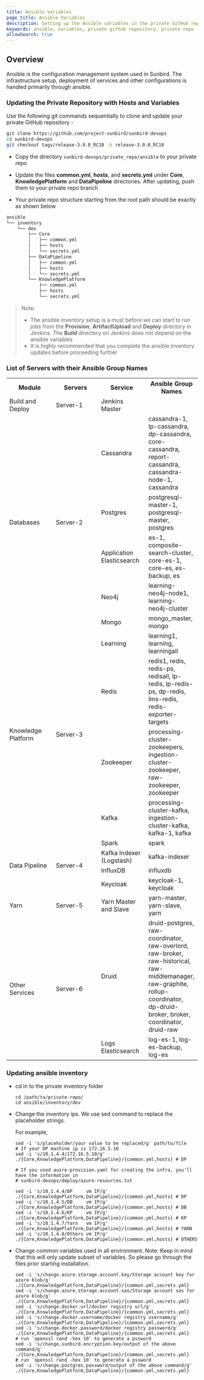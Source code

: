 ```yaml
---
title: Ansible Variables
page_title: Ansible Variables
description: Setting up the Ansible variables in the private GitHub repository
keywords: ansible, variables, private github repository, private repo
allowSearch: true
---
```

## Overview

Ansible is the configuration management system used in Sunbird. The infrastructure setup, deployment of services and other configurations is handled primarily through ansible.

### Updating the Private Repository with Hosts and Variables

Use the following git commands sequentially to clone and update your private GitHub repository -

```bash
git clone https://github.com/project-sunbird/sunbird-devops
cd sunbird-devops
git checkout tags/release-3.9.0_RC18 -b release-3.9.0_RC18
```

- Copy the directory `sunbird-devops/private_repo/ansible` to your private repo

- Update the files **common.yml**, **hosts**, and **secrets.yml** under **Core**, **KnowledgePlatform** and **DataPipeline** directories. After updating, push them to your private repo branch
- Your private repo structure starting from the root path should be exactly as shown below
  
```bash
ansible
└── inventory
    └── dev
        ├── Core
        │   ├── common.yml
        │   ├── hosts
        │   └── secrets.yml
        ├── DataPipeline
        │   ├── common.yml
        │   ├── hosts
        │   └── secrets.yml
        └── KnowledgePlatform
            ├── common.yml
            ├── hosts
            └── secrets.yml
```

> Note:
>
>- The ansible inventory setup is a must before we can start to run jobs from the **Provision**, **ArtifactUpload** and **Deploy** directory in Jenkins. The **Build** directory on Jenkins does not depend on the ansible variables
>- It is highly recommended that you complete the ansible inventory updates before proceeding further

### List of Servers with their Ansible Group Names

<table>
  <tr>
    <th style="width:25%">Module</th>
    <th style="width:25%">Servers</th>
    <th style="width:25%">Service</th>
    <th style="width:25%">Ansible Group Names</th>
  </tr>
  <tr>
    <td>Build and Deploy</td>
    <td>Server-1</td>
    <td>Jenkins Master</td>
    <td></td>
  </tr>
  <tr>
    <td rowspan="5">Databases</td>
    <td rowspan="5">Server-2</td>
    <td>Cassandra</td>
    <td>cassandra-1, lp-cassandra, dp-cassandra, core-cassandra, report-cassandra, cassandra-node-1, cassandra</td>
  </tr>
  <tr>
    <td>Postgres</td>
    <td>postgresql-master-1, postgresql-master, postgres</td>
  </tr>
  <tr>
    <td>Application Elasticsearch</td>
    <td>es-1, composite-search-cluster, core-es-1, core-es, es-backup, es</td>
  </tr>
  <tr>
    <td>Neo4j</td>
    <td>learning-neo4j-node1, learning-neo4j-cluster</td>
  </tr>
  <tr>
    <td>Mongo</td>
    <td>mongo_master, mongo</td>
  </tr>
  <tr>
    <td rowspan="4">Knowledge Platform</td>
    <td rowspan="4">Server-3</td>
    <td>Learning</td>
    <td>learning1, learning, learningall</td>
  </tr>
  <tr>
    <td>Redis</td>
    <td>redis1, redis, redis-ps,  redisall, lp-redis, lp-redis-ps, dp-redis, lms-redis, redis-exporter-targets</td>
  </tr>
  <tr>
    <td>Zookeeper</td>
    <td>processing-cluster-zookeepers, ingestion-cluster-zookeeper, raw-zookeeper, zookeeper</td>
  </tr>
  <tr>
    <td>Kafka</td>
    <td>processing-cluster-kafka, ingestion-cluster-kafka, kafka-1, kafka</td>
  </tr>
  <tr>
    <td rowspan="4">Data Pipeline</td>
    <td rowspan="4">Server-4</td>
    <td>Spark</td>
    <td>spark</td>
  </tr>
  <tr>
    <td>Kafka Indexer (Logstash)</td>
    <td>kafka-indexer</td>
  </tr>
  <tr>
    <td>InfluxDB</td>
    <td>influxdb</td>
  </tr>
  <tr>
    <td>Keycloak</td>
    <td>keycloak-1, keycloak</td>
  </tr>
  <tr>
    <td rowspan="1">Yarn</td>
    <td>Server-5</td>
    <td>Yarn Master and Slave</td>
    <td>yarn-master, yarn-slave, yarn</td>
  </tr>
  <tr>
    <td rowspan="3">Other Services</td>
    <td rowspan="3">Server-6</td>
    <td>Druid</td>
    <td>druid-postgres, raw-coordinator, raw-overlord, raw-broker, raw-historical, raw-middlemanager, raw-graphite, rollup-coordinator, dp-druid-broker, broker, coordinator, druid-raw</td>
  </tr>
  <tr>
    <td>Logs Elasticsearch</td>
    <td>log-es-1, log-es-backup, log-es</td>
  </tr>
  <tr></tr>
</table>

### Updating ansible inventory

- cd in to the private inventory folder 
  ```
  cd /path/to/private-repo/
  cd ansible/inventory/dev
  ```
- Change the inventory ips. We use sed command to replace the placeholder strings.

  For example,
  ```
  sed -i 's/placeholder/your value to be replaced/g' path/to/file
  # If your DP machine ip is 172.16.5.10
  sed -i 's/10.1.4.4/172.16.5.10/g' ./{Core,KnowledgePlatform,DataPipeline}/{common.yml,hosts} # DP
  ```
  
  ```
  # If you used auzre-provision.yaml for creating the infra, you'll have the information in 
  # sunbird-devops/deploy/azure-resources.txt
  
  sed -i 's/10.1.4.4/DP     vm IP/g' ./{Core,KnowledgePlatform,DataPipeline}/{common.yml,hosts} # DP
  sed -i 's/10.1.4.5/DB     vm IP/g' ./{Core,KnowledgePlatform,DataPipeline}/{common.yml,hosts} # DB
  sed -i 's/10.1.4.6/KP     vm IP/g' ./{Core,KnowledgePlatform,DataPipeline}/{common.yml,hosts} # KP
  sed -i 's/10.1.4.7/Yarn   vm IP/g' ./{Core,KnowledgePlatform,DataPipeline}/{common.yml,hosts} # YARN
  sed -i 's/10.1.4.8/Others vm IP/g' ./{Core,KnowledgePlatform,DataPipeline}/{common.yml,hosts} # OTHERS
  ```
- Change common variables used in all environment. 
  Note: Keep in mind that this will only update subset of variables. So please go through the files prior starting installation.
  ```
  sed -i 's/change.azure.storage.account.key/Storage account key for azure blob/g' ./{Core,KnowledgePlatform,DataPipeline}/{common.yml,secrets.yml}
  sed -i 's/change.azure.storage.account.sas/Storage account sas for azure blob/g' ./{Core,KnowledgePlatform,DataPipeline}/{common.yml,secrets.yml}
  sed -i 's/change.docker.url/docker registry url/g' ./{Core,KnowledgePlatform,DataPipeline}/{common.yml,secrets.yml}
  sed -i 's/change.docker.username/docker registry username/g' ./{Core,KnowledgePlatform,DataPipeline}/{common.yml,secrets.yml}
  sed -i 's/change.docker.password/docker registry password/g' ./{Core,KnowledgePlatform,DataPipeline}/{common.yml,secrets.yml}
  # run `openssl rand -hex 10` to generate a pssword
  sed -i 's/change.sunbird.encryption.key/output of the above command/g' ./{Core,KnowledgePlatform,DataPipeline}/{common.yml,secrets.yml}
  # run `openssl rand -hex 10` to generate a pssword
  sed -i 's/change.postgres.password/output of the above command/g' ./{Core,KnowledgePlatform,DataPipeline}/{common.yml,secrets.yml}
  ```
